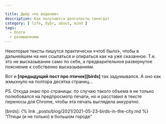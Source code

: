 ```yaml
---

title: Дыбр «по ведению»
description: Как получаются долгопосты (иногда)
category: [ life, dybr, about, mind ]
tags:
  - блоги
  - размышлизмы
---
```

Некоторые тексты пишутся практически «чтоб было́», чтобы в дальнейшем на них ссылаться и опираться как на уже сказанное.
Т.е. это не высказывание само по себе, а предварительное развернутое пояснение к собственно высказываниям.

Вот и **[предыдущий пост про птичек][birds]** так задумывался. А оно как жмыхнуло на полтора десятка страниц...

PS. Откуда знаю про страницы: по случаю такого объема я не только полюбовался на предпросмотр печати, но и расставил в тексте
переносы для Chrome, чтобы эта печать выглядела аккуратно.

[birds]: {% link _posts/blog/2021/2021-05-23-birds-in-the-city.md %} "Птицы (и не только) в большом городе"
